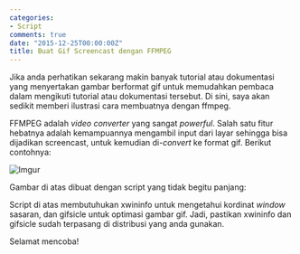 ```yaml
---
categories:
- Script
comments: true
date: "2015-12-25T00:00:00Z"
title: Buat Gif Screencast dengan FFMPEG
---
```


Jika anda perhatikan sekarang makin banyak tutorial atau dokumentasi yang menyertakan gambar berformat gif untuk memudahkan pembaca dalam mengikuti tutorial atau dokumentasi tersebut. Di sini, saya akan sedikit memberi ilustrasi cara membuatnya dengan ffmpeg.

FFMPEG adalah *video converter* yang sangat *powerful*. Salah satu fitur hebatnya adalah kemampuannya mengambil input dari layar sehingga bisa dijadikan screencast, untuk kemudian di-*convert* ke format gif. Berikut contohnya:

![Imgur](http://i.imgur.com/XBqr32Z.gif)

Gambar di atas dibuat dengan script yang tidak begitu panjang:
<script src="https://gist.github.com/atmorojo/be360ecd77685bf10624.js"></script>

Script di atas membutuhukan xwininfo untuk mengetahui kordinat *window* sasaran, dan gifsicle untuk optimasi gambar gif. Jadi, pastikan xwininfo dan gifsicle sudah terpasang di distribusi yang anda gunakan.

Selamat mencoba!

